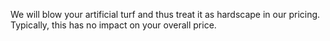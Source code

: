 We will blow your artificial turf and thus treat it as hardscape in our pricing. Typically, this has no impact on your overall price.